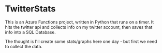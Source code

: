 # TwitterStats

This is an Azure Functions project, written in Python that runs on a timer. It hits the twitter api and collects info on my twitter account, then saves that info into a SQL Database.

The thought is I'll create some stats/graphs here one day - but first we need to collect the data.